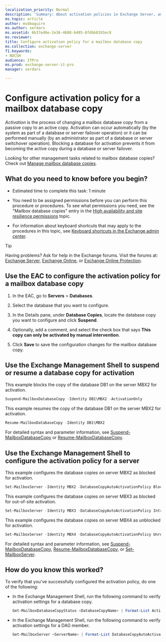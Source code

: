 ```yaml
---
localization_priority: Normal
description: 'Summary: About activation policies in Exchange Server, and how to configure them on mailbox database copies.'
ms.topic: article
author: msdmaguire
ms.author: serdars
ms.assetid: 6b37ed6e-2e36-4688-b485-8fdbb8193ec8
ms.reviewer:
title: Configure activation policy for a mailbox database copy
ms.collection: exchange-server
f1.keywords:
- NOCSH
audience: ITPro
ms.prod: exchange-server-it-pro
manager: serdars

---
```


# Configure activation policy for a mailbox database copy

 *Activation* is the process of changing a mailbox database copy from a passive copy to an active copy. Activation can occur automatically (by the system as part of a database or server failover operation) or it can be performed manually (by an administrator as part of a database or server switchover operation). Blocking a database for activation prevents it from becoming the active copy during a database or server failover.

Looking for other management tasks related to mailbox database copies? Check out [Manage mailbox database copies](manage-database-copies.md).

## What do you need to know before you begin?

- Estimated time to complete this task: 1 minute

- You need to be assigned permissions before you can perform this procedure or procedures. To see what permissions you need, see the "Mailbox database copies" entry in the [High availability and site resilience permissions](../../permissions/feature-permissions/ha-permissions.md) topic.

- For information about keyboard shortcuts that may apply to the procedures in this topic, see [Keyboard shortcuts in the Exchange admin center](../../about-documentation/exchange-admin-center-keyboard-shortcuts.md).

> [!TIP]
> Having problems? Ask for help in the Exchange forums. Visit the forums at: [Exchange Server](https://social.technet.microsoft.com/forums/office/home?category=exchangeserver), [Exchange Online](https://social.technet.microsoft.com/forums/msonline/home?forum=onlineservicesexchange), or [Exchange Online Protection](https://social.technet.microsoft.com/forums/forefront/home?forum=FOPE).

## Use the EAC to configure the activation policy for a mailbox database copy
<a name="UseEMC"> </a>

1. In the EAC, go to **Servers** \> **Databases**.

2. Select the database that you want to configure.

3. In the Details pane, under **Database Copies**, locate the database copy you want to configure and click **Suspend**.

4. Optionally, add a comment, and select the check box that says **This copy can only be activated by manual intervention**.

5. Click **Save** to save the configuration changes for the mailbox database copy.

## Use the Exchange Management Shell to suspend or resume a database copy for activation
<a name="UseEMC"> </a>

This example blocks the copy of the database DB1 on the server MBX2 for activation.

```powershell
Suspend-MailboxDatabaseCopy -Identity DB1\MBX2 -ActivationOnly
```

This example resumes the copy of the database DB1 on the server MBX2 for activation.

```powershell
Resume-MailboxDatabaseCopy -Identity DB1\MBX2
```

For detailed syntax and parameter information, see [Suspend-MailboxDatabaseCopy](/powershell/module/exchange/suspend-mailboxdatabasecopy) or [Resume-MailboxDatabaseCopy](/powershell/module/exchange/resume-mailboxdatabasecopy).

## Use the Exchange Management Shell to configure the activation policy for a server
<a name="UseEMC"> </a>

This example configures the database copies on server MBX2 as blocked for activation.

```powershell
Set-MailboxServer -Identity MBX2 -DatabaseCopyAutoActivationPolicy Blocked
```

This example configures the database copies on server MBX3 as blocked for out-of-site activation.

```powershell
Set-MailboxServer -Identity MBX3 -DatabaseCopyAutoActivationPolicy IntrasiteOnly
```

This example configures the database copies on server MBX4 as unblocked for activation.

```powershell
Set-MailboxServer -Identity MBX4 -DatabaseCopyAutoActivationPolicy Unrestricted
```

For detailed syntax and parameter information, see [Suspend-MailboxDatabaseCopy](/powershell/module/exchange/suspend-mailboxdatabasecopy), [Resume-MailboxDatabaseCopy](/powershell/module/exchange/resume-mailboxdatabasecopy), or [Set-MailboxServer](/powershell/module/exchange/set-mailboxserver).

## How do you know this worked?
<a name="UseEMC"> </a>

To verify that you've successfully configured the activation policy, do one of the following:

- In the Exchange Management Shell, run the following command to verify activation settings for a database copy.

  ```powershell
  Get-MailboxDatabaseCopyStatus <DatabaseCopyName> | Format-List ActivationSuspended
  ```

- In the Exchange Management Shell, run the following command to verify activation settings for a DAG member.

  ```powershell
  Get-MailboxServer <ServerName> | Format-List DatabaseCopyAutoActivationPolicy
  ```